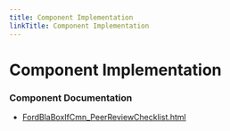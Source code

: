 ```yaml
---
title: Component Implementation
linkTitle: Component Implementation
---
```


# Component Implementation
### Component Documentation

- [FordBlaBoxIfCmn_PeerReviewChecklist.html](doc/FordBlaBoxIfCmn_PeerReviewChecklist.html)

